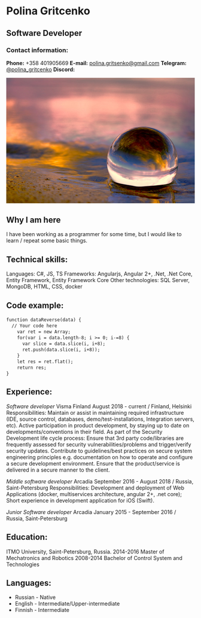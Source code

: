 # Polina Gritcenko

## Software Developer

### Contact information:
**Phone:** +358 401905669
**E-mail:** polina.gritsenko@gmail.com
**Telegram:** [@polina_gritcenko](https://t.me/polina_gritcenko)
**Discord:** 

![avatar](/assets/images/avatar.jpg)

## Why I am here
I have been working as a programmer for some time, but I would like to learn / repeat some basic things.

## Technical skills:
Languages: C#, JS, TS
Frameworks: Angularjs, Angular 2+, .Net, .Net Core, Entity Framework, Entity Framework Core
Other technologies: SQL Server, MongoDB, HTML, CSS, docker

## Code example:
```
function dataReverse(data) {
  // Your code here
    var ret = new Array;
    for(var i = data.length-8; i >= 0; i-=8) {
      var slice = data.slice(i, i+8);
      ret.push(data.slice(i, i+8));
    }
    let res = ret.flat();
    return res;
}
```

## Experience:
_Software developer_
Visma Finland 
August 2018 - current / Finland, Helsinki
Responsibilities:
Maintain or assist in maintaining required infrastructure (IDE, source control, databases, demo/test-installations, Integration servers, etc).
Active participation in product development, by staying up to date on developments/conventions in their field.
As part of the Security Development life cycle process: Ensure that 3rd party code/libraries are frequently assessed for security vulnerabilities/problems and trigger/verify security updates.
Contribute to guidelines/best practices on secure system engineering principles e.g. documentation on how to operate and configure a secure development environment.
Ensure that the product/service is delivered in a secure manner to the client.

_Middle software developer_
Arcadia 
September 2016 - August 2018 / Russia, Saint-Petersburg
Responsibilities:
Development and deployment of Web Applications (docker, multiservices architecture, angular 2+, .net core);
Short experience in development application for iOS (Swift).

_Junior Software developer_
Arcadia 
January 2015 - September 2016 / Russia, Saint-Petersburg

## Education:
ITMO University, Saint-Petersburg, Russia.
2014-2016 Master of Mechatronics and Robotics
2008-2014 Bachelor of Control System and Technologies

## Languages:
- Russian - Native
- English - Intermediate/Upper-intermediate
- Finnish - Intermediate